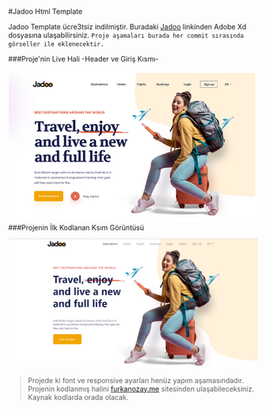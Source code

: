 #Jadoo Html Template

Jadoo Template ücre3tsiz indilmiştir. Buradaki [Jadoo](https://freebiesui.com/xd-freebies/travel-agency-landing-page/) linkinden Adobe Xd dosyasına ulaşabilirsiniz.
`Proje aşamaları burada her commit sırasında görseller ile eklenecektir.`

###Proje'nin Live Hali -Header ve Giriş Kısmı-

![Live](Jadoo-Live.png)
###Projenin İlk Kodlanan Ksım Görüntüsü

![Local](Jadoo-Local.png)
>Projede ki font ve responsive ayarları henüz yapım aşamasındadır. Projenin kodlanmış halini [furkanozay.me](https://www.furkanozay.me/) sitesinden ulaşabileceksiniz. Kaynak kodlarda orada olacak.
